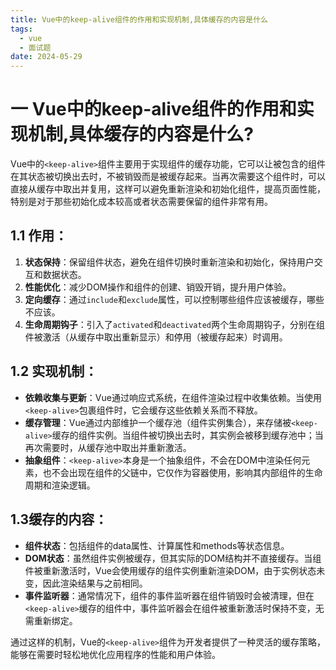 ```yaml
---
title: Vue中的keep-alive组件的作用和实现机制,具体缓存的内容是什么
tags:
  - vue
  - 面试题
date: 2024-05-29
---
```

# 一 Vue中的keep-alive组件的作用和实现机制,具体缓存的内容是什么?

Vue中的`<keep-alive>`组件主要用于实现组件的缓存功能，它可以让被包含的组件在其状态被切换出去时，不被销毁而是被缓存起来。当再次需要这个组件时，可以直接从缓存中取出并复用，这样可以避免重新渲染和初始化组件，提高页面性能，特别是对于那些初始化成本较高或者状态需要保留的组件非常有用。

## 1.1 作用：

1. **状态保持**：保留组件状态，避免在组件切换时重新渲染和初始化，保持用户交互和数据状态。
2. **性能优化**：减少DOM操作和组件的创建、销毁开销，提升用户体验。
3. **定向缓存**：通过`include`和`exclude`属性，可以控制哪些组件应该被缓存，哪些不应该。
4. **生命周期钩子**：引入了`activated`和`deactivated`两个生命周期钩子，分别在组件被激活（从缓存中取出重新显示）和停用（被缓存起来）时调用。

## 1.2 实现机制：

- **依赖收集与更新**：Vue通过响应式系统，在组件渲染过程中收集依赖。当使用`<keep-alive>`包裹组件时，它会缓存这些依赖关系而不释放。
- **缓存管理**：Vue通过内部维护一个缓存池（组件实例集合），来存储被`<keep-alive>`缓存的组件实例。当组件被切换出去时，其实例会被移到缓存池中；当再次需要时，从缓存池中取出并重新激活。
- **抽象组件**：`<keep-alive>`本身是一个抽象组件，不会在DOM中渲染任何元素，也不会出现在组件的父链中，它仅作为容器使用，影响其内部组件的生命周期和渲染逻辑。

## 1.3缓存的内容：

- **组件状态**：包括组件的data属性、计算属性和methods等状态信息。
- **DOM状态**：虽然组件实例被缓存，但其实际的DOM结构并不直接缓存。当组件被重新激活时，Vue会使用缓存的组件实例重新渲染DOM，由于实例状态未变，因此渲染结果与之前相同。
- **事件监听器**：通常情况下，组件的事件监听器在组件销毁时会被清理，但在`<keep-alive>`缓存的组件中，事件监听器会在组件被重新激活时保持不变，无需重新绑定。

通过这样的机制，Vue的`<keep-alive>`组件为开发者提供了一种灵活的缓存策略，能够在需要时轻松地优化应用程序的性能和用户体验。

